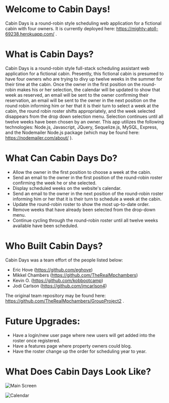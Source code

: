 # Welcome to Cabin Days!

Cabin Days is a round-robin style scheduling web application for a fictional cabin with four owners. It is currently deployed here: https://mighty-atoll-69238.herokuapp.com/ .

# What is Cabin Days?

Cabin Days is a round-robin style full-stack scheduling assistant web application for a fictional cabin. Presently, this fictional cabin is presumed to have four owners who are trying to divy up twelve weeks in the summer for their time at the cabin. Once the owner in the first position on the round-robin makes his or her selection, the calendar will be updated to show that week as reserved, an email will be sent to the owner confirming their reservation, an email will be sent to the owner in the next position on the round robin informing him or her that it is their turn to select a week at the cabin, the round robin roster shifts appropriately, and the week selected disappears from the drop down selection menu. Selection continues until all twelve weeks have been chosen by an owner. This app utilizes the following technologies: Node.js, Javascript, JQuery, Sequelize.js, MySQL, Express, and the Nodemailer Node.js package (which may be found here: https://nodemailer.com/about/ ). 

# What Can Cabin Days Do?
  - Allow the owner in the first position to choose a week at the cabin.
  - Send an email to the owner in the first position of the round-robin roster confirming the week he or she selected.
  - Display scheduled weeks on the website's calendar.
  - Send an email to the owner in the next position of the round-robin roster informing him or her that it is their turn to schedule a week at the cabin.
  - Update the round-robin roster to show the most up-to-date order.
  - Remove weeks that have already been selected from the drop-down menu.
  - Continue cycling through the round-robin roster until all twelve weeks available have been scheduled.
 
 # Who Built Cabin Days?
 
Cabin Days was a team effort of the people listed below:
- Eric Hove (https://github.com/eghove)
- Mikkel Chambers (https://github.com/TheRealMpchambers)
- Kevin O. (https://github.com/kobbootcamp)
- Jodi Carlson (https://github.com/jmcarlson4)

The original team repository may be found here: https://github.com/TheRealMpchambers/GroupProject2 .

# Future Upgrades:
- Have a login/new user page where new users will get added into the roster once registered.
- Have a features page where property owners could blog.
- Have the roster change up the order for scheduling year to year.

# What Does Cabin Days Look Like?

![Main Screen](https://eghove.github.io/img/portfolio/cabin-days-1.PNG "Main Screen")

![Calendar](https://eghove.github.io/img/portfolio/cabin-days-2.PNG "Calendar")
